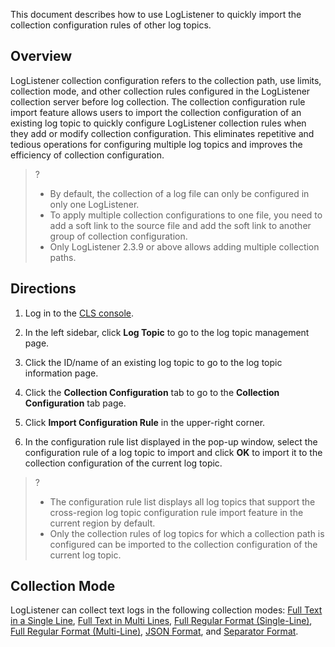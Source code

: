 This document describes how to use LogListener to quickly import the collection configuration rules of other log topics.

## Overview

LogListener collection configuration refers to the collection path, use limits, collection mode, and other collection rules configured in the LogListener collection server before log collection. The collection configuration rule import feature allows users to import the collection configuration of an existing log topic to quickly configure LogListener collection rules when they add or modify collection configuration. This eliminates repetitive and tedious operations for configuring multiple log topics and improves the efficiency of collection configuration.

>? 
> - By default, the collection of a log file can only be configured in only one LogListener.
> - To apply multiple collection configurations to one file, you need to add a soft link to the source file and add the soft link to another group of collection configuration.
> - Only LogListener 2.3.9 or above allows adding multiple collection paths.

## Directions

1. Log in to the [CLS console](https://console.cloud.tencent.com/cls).
2. In the left sidebar, click **Log Topic** to go to the log topic management page.
3. Click the ID/name of an existing log topic to go to the log topic information page.
4. Click the **Collection Configuration** tab to go to the **Collection Configuration** tab page.
5. Click **Import Configuration Rule** in the upper-right corner.

6. In the configuration rule list displayed in the pop-up window, select the configuration rule of a log topic to import and click **OK** to import it to the collection configuration of the current log topic.

>?
> - The configuration rule list displays all log topics that support the cross-region log topic configuration rule import feature in the current region by default.
> - Only the collection rules of log topics for which a collection path is configured can be imported to the collection configuration of the current log topic.
>

## Collection Mode

LogListener can collect text logs in the following collection modes: [Full Text in a Single Line](https://intl.cloud.tencent.com/document/product/614/32287), [Full Text in Multi Lines](https://intl.cloud.tencent.com/document/product/614/32284), [Full Regular Format (Single-Line)](https://intl.cloud.tencent.com/document/product/614/39589), [Full Regular Format (Multi-Line)](https://intl.cloud.tencent.com/document/product/614/39590), [JSON Format](https://intl.cloud.tencent.com/document/product/614/32286), and [Separator Format](https://intl.cloud.tencent.com/document/product/614/32285).

